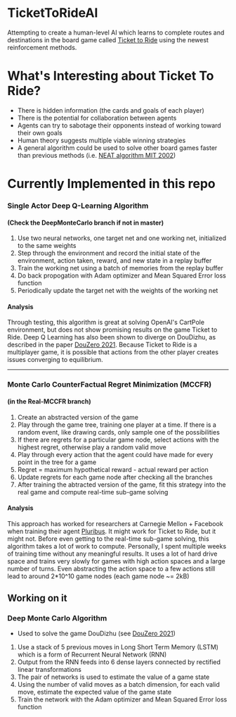 # TicketToRideAI
Attempting to create a human-level AI which learns to complete routes and destinations in the board game called [Ticket to Ride](https://www.daysofwonder.com/tickettoride/en/usa/) using the newest reinforcement methods.
# What's Interesting about Ticket To Ride?
- There is hidden information (the cards and goals of each player)
- There is the potential for collaboration between agents
- Agents can try to sabotage their opponents instead of working toward their own goals
- Human theory suggests multiple viable winning strategies
- A general algorithm could be used to solve other board games faster than previous methods (i.e. [NEAT algorithm MIT 2002](http://nn.cs.utexas.edu/downloads/papers/stanley.ec02.pdf))


# Currently Implemented in this repo
### Single Actor Deep Q-Learning Algorithm 
#### (Check the DeepMonteCarlo branch if not in master)
  1. Use two neural networks, one target net and one working net, initialized to the same weights
  2. Step through the environment and record the initial state of the environment, action taken, reward, and new state in a replay buffer
  3. Train the working net using a batch of memories from the replay buffer
  4. Do back propogation with Adam optimizer and Mean Squared Error loss function
  5. Periodically update the target net with the weights of the working net
  
  #### Analysis
  Through testing, this algorithm is great at solving OpenAI's CartPole environment, but does not show promising results on the game Ticket to Ride.
  Deep Q Learning has also been shown to diverge on DouDizhu, as described in the paper [DouZero 2021](https://arxiv.org/abs/2106.06135). 
  Because Ticket to Ride is a multiplayer game, it is possible that actions from the other player creates issues converging to equilibrium.
  
---

### Monte Carlo CounterFactual Regret Minimization (MCCFR) 
#### (in the Real-MCCFR branch)
  1. Create an abstracted version of the game
  2. Play through the game tree, training one player at a time. If there is a random event, like drawing cards, only sample one of the possibilities
  3. If there are regrets for a particular game node, select actions with the highest regret, otherwise play a random valid move
  4. Play through every action that the agent could have made for every point in the tree for a game
  5. Regret = maximum hypothetical reward - actual reward per action
  6. Update regrets for each game node after checking all the branches
  7. After training the abtracted version of the game, fit this strategy into the real game and compute real-time sub-game solving

  #### Analysis
  This approach has worked for researchers at Carnegie Mellon + Facebook when training their agent [Pluribus](https://www.cmu.edu/news/stories/archives/2019/july/cmu-facebook-ai-beats-poker-pros.html). It might work for Ticket to Ride, but it might not. Before even getting to the real-time sub-game solving, this algorithm takes a lot of work to compute. Personally, I spent multiple weeks of training time without any meaningful results.
  It uses a lot of hard drive space and trains very slowly for games with high action spaces and a large number of turns. 
  Even abstracting the action space to a few actions still lead to around 2*10^10 game nodes (each game node ~= 2kB)

## Working on it
### Deep Monte Carlo Algorithm
  - Used to solve the game DouDizhu (see [DouZero 2021](https://arxiv.org/abs/2106.06135))
  1. Use a stack of 5 previous moves in Long Short Term Memory (LSTM) which is a form of Recurrent Neural Network (RNN)
  2. Output from the RNN feeds into 6 dense layers connected by rectified linear transformations
  3. The pair of networks is used to estimate the value of a game state
  4. Using the number of valid moves as a batch dimension, for each valid move, estimate the expected value of the game state
  5. Train the network with the Adam optimizer and Mean Squared Error loss function
